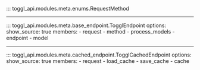 ::: toggl_api.modules.meta.enums.RequestMethod

***

::: toggl_api.modules.meta.base_endpoint.TogglEndpoint
    options:
        show_source: true
        members:
            - request
            - method
            - process_models
            - endpoint
            - model
            

***

::: toggl_api.modules.meta.cached_endpoint.TogglCachedEndpoint
    options:
        show_source: true
        members:
            - request
            - load_cache
            - save_cache
            - cache

